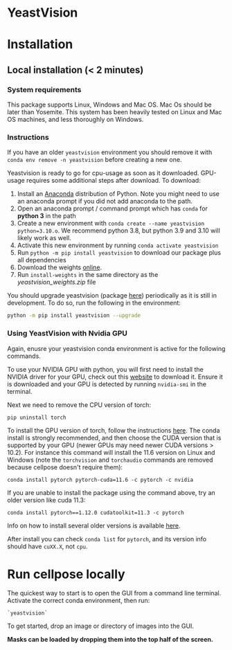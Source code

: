 # <p>  <b>YeastVision </b> </p>


# Installation

## Local installation (< 2 minutes)

### System requirements

This package supports Linux, Windows and Mac OS. Mac Os should be later than Yosemite. This system has been heavily tested on Linux and Mac OS machines, and less thoroughly on Windows. 
 
### Instructions 

If you have an older `yeastvision` environment you should remove it with `conda env remove -n yeastvision` before creating a new one. 

Yeastvision is ready to go for cpu-usage as soon as it downloaded. GPU-usage requires some additional steps after download. To download:

1. Install an [Anaconda](https://www.anaconda.com/products/distribution) distribution of Python. Note you might need to use an anaconda prompt if you did not add anaconda to the path.
2. Open an anaconda prompt / command prompt which has `conda` for **python 3** in the path
3. Create a new environment with `conda create --name yeastvision python=3.10.o`. We recommend python 3.8, but python 3.9 and 3.10 will likely work as well.
4. Activate this new environment by running `conda activate yeastvision`
5. Run `python -m pip install yeastvision` to download our package plus all dependencies
6. Download the weights [online](https://drive.google.com/file/d/1J3R4JKILkQNM0Ap-MKxqv61oAxObSjBo/view?usp=drive_link). 
7. Run `install-weights` in the same directory as the *yeastvision_weights.zip* file


You should upgrade yeastvision (package [here](https://pypi.org/project/yeastvision/)) periodically as it is still in development. To do so, run the following in the environment:

~~~sh
python -m pip install yeastvision --upgrade
~~~

### Using YeastVision with Nvidia GPU

Again, enusre your yeastvision conda environment is active for the following commands.

To use your NVIDIA GPU with python, you will first need to install the NVIDIA driver for your GPU, check out this [website](https://www.nvidia.com/Download/index.aspx?lang=en-us) to download it. Ensure it is downloaded and your GPU is detected by running `nvidia-smi` in the terminal.

Next we need to remove the CPU version of torch:
~~~
pip uninstall torch
~~~

To install the GPU version of torch, follow the instructions [here](https://pytorch.org/get-started/locally/). The conda install is strongly recommended, and then choose the CUDA version that is supported by your GPU (newer GPUs may need newer CUDA versions > 10.2). For instance this command will install the 11.6 version on Linux and Windows (note the `torchvision` and `torchaudio` commands are removed because cellpose doesn't require them):
~~~
conda install pytorch pytorch-cuda=11.6 -c pytorch -c nvidia
~~~

If you are unable to install the package using the command above, try an older version like cuda 11.3:
~~~
conda install pytorch==1.12.0 cudatoolkit=11.3 -c pytorch
~~~~
Info on how to install several older versions is available [here](https://pytorch.org/get-started/previous-versions/). 

After install you can check `conda list` for `pytorch`, and its version info should have `cuXX.X`, not `cpu`.

# Run cellpose locally

The quickest way to start is to open the GUI from a command line terminal. Activate the correct conda environment, then run:
~~~~
`yeastvision`
~~~~

To get started, drop an image or directory of images into the GUI. 

**Masks can be loaded by dropping them into the top half of the screen.**



